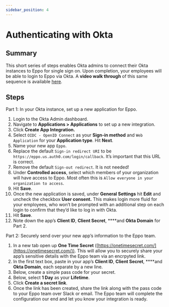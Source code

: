 ```yaml
---
sidebar_position: 4
---
```

# Authenticating with Okta

## Summary

This short series of steps enables Okta admins to connect their Okta instances to Eppo for single sign on. Upon completion, your employees will be able to login to Eppo via Okta. A **video walk through** of this same sequence is available [here](https://www.loom.com/share/2103c5f66b694e73937d0da3a6ecfcac).

## Steps

Part 1: In your Okta instance, set up a new application for Eppo.

1. Login to the Okta Admin dashboard.
2. Navigate to **Applications > Applications** to set up a new integration.
3. Click **Create App Integration.**
4. Select `OIDC - OpenID Connect` as your **Sign-in method** and `Web Application` for your **Application type**. Hit **Next**.
5. Name your new app `Eppo`.
6. Replace the default `Sign-in redirect URI` to be `https://eppo.us.auth0.com/login/callback`. It’s important that this URL is correct.
7. Remove the default `Sign-out redirect`. It is not needed!
8. Under **Controlled access**, select which members of your organization will have access to Eppo. Most often this is `Allow everyone in your organization to access`.
9. Hit **Save**.
10. Once the new application is saved, under **General Settings** hit **Edit** and uncheck the checkbox **User consent.** This makes login more fluid for your employees, who won’t be prompted with an additional step on each login to confirm that they’d like to log in with Okta.
11. Hit **Save**.
12. Note down the app’s **Client ID**, **Client Secret**, ****and **Okta Domain** for Part 2.

Part 2: Securely send over your new app’s information to the Eppo team.

1. In a new tab open up **One Time Secret** ([https://onetimesecret.com/](https://onetimesecret.com/)). This will allow you to securely share your app’s sensitive details with the Eppo team via an encrpyted link.
2. In the first text box, paste in your app’s **Client ID**, **Client Secret**, ****and **Okta Domain**, each separate by a new line.
3. Below, create a simple pass code for your secret.
4. Below, select **1 Day** as your **Lifetime**.
5. Click **Create a secret link**.
6. Once the link has been created, share the link along with the pass code to your Eppo team over Slack or email. The Eppo team will complete the configuration our end and let you know your integration is ready.
